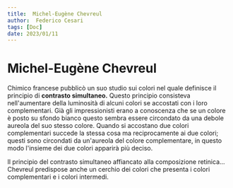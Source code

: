 ```yaml
---
title:  Michel-Eugène Chevreul
author:  Federico Cesari
tags: [Doc]
date: 2023/01/11
---
```

# Michel-Eugène Chevreul
Chimico francese pubblicò un suo studio sui colori nel quale definisce il principio di **contrasto simultaneo.** Questo principio consisteva nell'aumentare della luminosità di alcuni colori se accostati con i loro complementari. Già gli impressionisti erano a conoscenza che se un colore è posto su sfondo bianco questo sembra essere circondato da una debole aureola del suo stesso colore. Quando si accostano due colori complementari succede la stessa cosa ma reciprocamente ai due colori; questi sono circondati da un'aureola del colore complementare, in questo modo l'insieme dei due colori apparirà più deciso.

Il principio del contrasto simultaneo affiancato alla composizione retinica...
Chevreul predispose anche un cerchio dei colori che presenta i colori complementari e i colori intermedi.